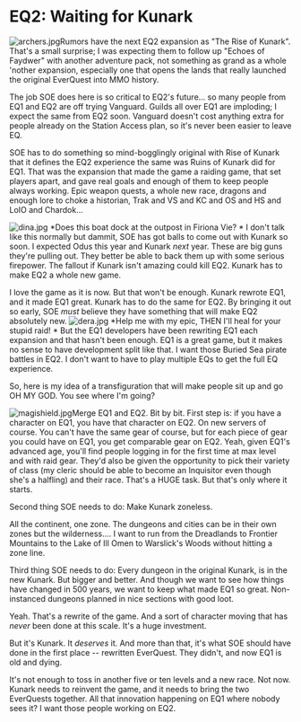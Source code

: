 # EQ2: Waiting for Kunark

![archers.jpg](http://westkarana.com/wp-content/uploads/2007/02/archers.jpg)Rumors have the next EQ2 expansion as "The Rise of Kunark". That's a small surprise; I was expecting them to follow up "Echoes of Faydwer" with another adventure pack, not something as grand as a whole 'nother expansion, especially one that opens the lands that really launched the original EverQuest into MMO history.

The job SOE does here is so critical to EQ2's future... so many people from EQ1 and EQ2 are off trying Vanguard. Guilds all over EQ1 are imploding; I expect the same from EQ2 soon. Vanguard doesn't cost anything extra for people already on the Station Access plan, so it's never been easier to leave EQ.

SOE has to do something so mind-bogglingly original with Rise of Kunark that it defines the EQ2 experience the same was Ruins of Kunark did for EQ1. That was the expansion that made the game a raiding game, that set players apart, and gave real goals and enough of them to keep people always working. Epic weapon quests, a whole new race, dragons and enough lore to choke a historian, Trak and VS and KC and OS and HS and LoIO and Chardok...


![dina.jpg](http://westkarana.com/wp-content/uploads/2007/02/dina.jpg)
*Does this boat dock at the outpost in Firiona Vie?
*
I don't talk like this normally but dammit, SOE has got balls to come out with Kunark so soon. I expected Odus this year and Kunark *next* year. These are big guns they're pulling out. They better be able to back them up with some serious firepower. The fallout if Kunark isn't amazing could kill EQ2. Kunark has to make EQ2 a whole new game.

I love the game as it is now. But that won't be enough. Kunark rewrote EQ1, and it made EQ1 great. Kunark has to do the same for EQ2. By bringing it out so early, SOE *must* believe they have something that will make EQ2 absolutely new.
![dera.jpg](http://westkarana.com/wp-content/uploads/2007/02/dera.jpg)
*Help me with my epic, THEN I'll heal for your stupid raid!
*
But the EQ1 developers have been rewriting EQ1 each expansion and that hasn't been enough. EQ1 is a great game, but it makes no sense to have development split like that. I want those Buried Sea pirate battles in EQ2. I don't want to have to play multiple EQs to get the full EQ experience.

So, here is my idea of a transfiguration that will make people sit up and go OH MY GOD. You see where I'm going?

![magishield.jpg](http://westkarana.com/wp-content/uploads/2007/02/magishield.jpg)Merge EQ1 and EQ2. Bit by bit. First step is: if you have a character on EQ1, you have that character on EQ2. On new servers of course. You can't have the same gear of course, but for each piece of gear you could have on EQ1, you get comparable gear on EQ2. Yeah, given EQ1's advanced age, you'll find people logging in for the first time at max level and with raid gear. They'd also be given the opportunity to pick their variety of class (my cleric should be able to become an Inquisitor even though she's a halfling) and their race.
That's a HUGE task. But that's only where it starts.

Second thing SOE needs to do: Make Kunark zoneless.

All the continent, one zone. The dungeons and cities can be in their own zones but the wilderness.... I want to run from the Dreadlands to Frontier Mountains to the Lake of Ill Omen to Warslick's Woods without hitting a zone line.

Third thing SOE needs to do: Every dungeon in the original Kunark, is in the new Kunark. But bigger and better. And though we want to see how things have changed in 500 years, we want to keep what made EQ1 so great. Non-instanced dungeons planned in nice sections with good loot.

Yeah. That's a rewrite of the game. And a sort of character moving that has *never* been done at this scale. It's a huge investment.

But it's Kunark. It *deserves* it. And more than that, it's what SOE should have done in the first place -- rewritten EverQuest. They didn't, and now EQ1 is old and dying.

It's not enough to toss in another five or ten levels and a new race. Not now. Kunark needs to reinvent the game, and it needs to bring the two EverQuests together. All that innovation happening on EQ1 where nobody sees it? I want those people working on EQ2.
